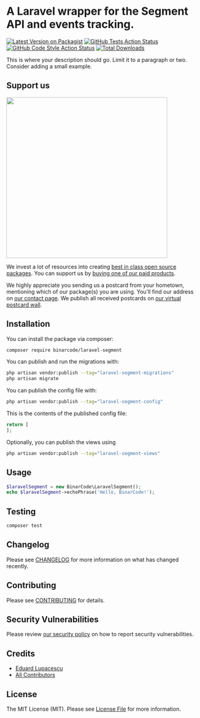 # A Laravel wrapper for the Segment API and events tracking.

[![Latest Version on Packagist](https://img.shields.io/packagist/v/binarcode/laravel-segment.svg?style=flat-square)](https://packagist.org/packages/binarcode/laravel-segment)
[![GitHub Tests Action Status](https://img.shields.io/github/workflow/status/binarcode/laravel-segment/run-tests?label=tests)](https://github.com/binarcode/laravel-segment/actions?query=workflow%3Arun-tests+branch%3Amain)
[![GitHub Code Style Action Status](https://img.shields.io/github/workflow/status/binarcode/laravel-segment/Check%20&%20fix%20styling?label=code%20style)](https://github.com/binarcode/laravel-segment/actions?query=workflow%3A"Check+%26+fix+styling"+branch%3Amain)
[![Total Downloads](https://img.shields.io/packagist/dt/binarcode/laravel-segment.svg?style=flat-square)](https://packagist.org/packages/binarcode/laravel-segment)

This is where your description should go. Limit it to a paragraph or two. Consider adding a small example.

## Support us

[<img src="https://github-ads.s3.eu-central-1.amazonaws.com/laravel-segment.jpg?t=1" width="419px" />](https://spatie.be/github-ad-click/laravel-segment)

We invest a lot of resources into creating [best in class open source packages](https://spatie.be/open-source). You can support us by [buying one of our paid products](https://spatie.be/open-source/support-us).

We highly appreciate you sending us a postcard from your hometown, mentioning which of our package(s) you are using. You'll find our address on [our contact page](https://spatie.be/about-us). We publish all received postcards on [our virtual postcard wall](https://spatie.be/open-source/postcards).

## Installation

You can install the package via composer:

```bash
composer require binarcode/laravel-segment
```

You can publish and run the migrations with:

```bash
php artisan vendor:publish --tag="laravel-segment-migrations"
php artisan migrate
```

You can publish the config file with:

```bash
php artisan vendor:publish --tag="laravel-segment-config"
```

This is the contents of the published config file:

```php
return [
];
```

Optionally, you can publish the views using

```bash
php artisan vendor:publish --tag="laravel-segment-views"
```

## Usage

```php
$laravelSegment = new BinarCode\LaravelSegment();
echo $laravelSegment->echoPhrase('Hello, BinarCode!');
```

## Testing

```bash
composer test
```

## Changelog

Please see [CHANGELOG](CHANGELOG.md) for more information on what has changed recently.

## Contributing

Please see [CONTRIBUTING](.github/CONTRIBUTING.md) for details.

## Security Vulnerabilities

Please review [our security policy](../../security/policy) on how to report security vulnerabilities.

## Credits

- [Eduard Lupacescu](https://github.com/binaryk)
- [All Contributors](../../contributors)

## License

The MIT License (MIT). Please see [License File](LICENSE.md) for more information.
